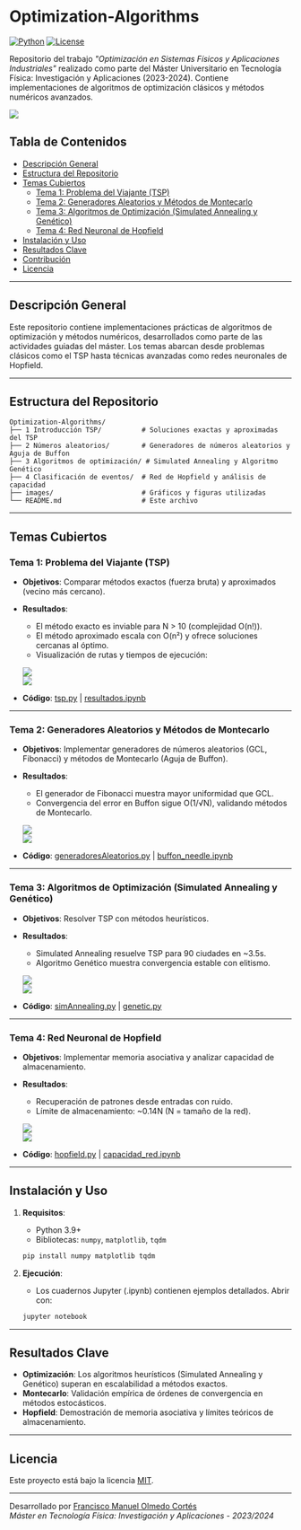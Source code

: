 
# Optimization-Algorithms

[![Python](https://img.shields.io/badge/Python-3.9%2B-blue)](https://www.python.org/)
[![License](https://img.shields.io/badge/License-MIT-green)](https://opensource.org/licenses/MIT)

Repositorio del trabajo *"Optimización en Sistemas Físicos y Aplicaciones Industriales"* realizado como parte del Máster Universitario en Tecnología Física: Investigación y Aplicaciones (2023-2024). Contiene implementaciones de algoritmos de optimización clásicos y métodos numéricos avanzados.

![](images/sa90.png)

## Tabla de Contenidos
- [Descripción General](#descripción-general)
- [Estructura del Repositorio](#estructura-del-repositorio)
- [Temas Cubiertos](#temas-cubiertos)
  - [Tema 1: Problema del Viajante (TSP)](#tema-1-problema-del-viajante-tsp)
  - [Tema 2: Generadores Aleatorios y Métodos de Montecarlo](#tema-2-generadores-aleatorios-y-métodos-de-montecarlo)
  - [Tema 3: Algoritmos de Optimización (Simulated Annealing y Genético)](#tema-3-algoritmos-de-optimización-simulated-annealing-y-genético)
  - [Tema 4: Red Neuronal de Hopfield](#tema-4-red-neuronal-de-hopfield)
- [Instalación y Uso](#instalación-y-uso)
- [Resultados Clave](#resultados-clave)
- [Contribución](#contribución)
- [Licencia](#licencia)

---

## Descripción General
Este repositorio contiene implementaciones prácticas de algoritmos de optimización y métodos numéricos, desarrollados como parte de las actividades guiadas del máster. Los temas abarcan desde problemas clásicos como el TSP hasta técnicas avanzadas como redes neuronales de Hopfield.

---

## Estructura del Repositorio
```
Optimization-Algorithms/
├── 1 Introducción TSP/          # Soluciones exactas y aproximadas del TSP
├── 2 Números aleatorios/        # Generadores de números aleatorios y Aguja de Buffon
├── 3 Algoritmos de optimización/ # Simulated Annealing y Algoritmo Genético
├── 4 Clasificación de eventos/  # Red de Hopfield y análisis de capacidad
├── images/                      # Gráficos y figuras utilizadas
└── README.md                    # Este archivo
```

---

## Temas Cubiertos

### Tema 1: Problema del Viajante (TSP)
- **Objetivos**: Comparar métodos exactos (fuerza bruta) y aproximados (vecino más cercano).
- **Resultados**:
  - El método exacto es inviable para N > 10 (complejidad O(n!)).
  - El método aproximado escala con O(n²) y ofrece soluciones cercanas al óptimo.
  - Visualización de rutas y tiempos de ejecución:
  
  ![](images/Pasted%20image%2020231211170401.png)  
  ![](images/Pasted%20image%2020240127180621.png)

- **Código**: [tsp.py](https://github.com/FullFran/Optimization-Algorithms/blob/main/1%20Introducción%20TSP/tsp.py) | [resultados.ipynb](https://github.com/FullFran/Optimization-Algorithms/blob/main/1%20Introducción%20TSP/resultados.ipynb)

---

### Tema 2: Generadores Aleatorios y Métodos de Montecarlo
- **Objetivos**: Implementar generadores de números aleatorios (GCL, Fibonacci) y métodos de Montecarlo (Aguja de Buffon).
- **Resultados**:
  - El generador de Fibonacci muestra mayor uniformidad que GCL.
  - Convergencia del error en Buffon sigue O(1/√N), validando métodos de Montecarlo.
  
  ![](images/Pasted%20image%2020240123133011.png)  
  ![](images/buffoncon.png)

- **Código**: [generadoresAleatorios.py](https://github.com/FullFran/Optimization-Algorithms/blob/main/2%20Números%20aleatorios%2C%20Métodos%20de%20Montecarlo/Generación%20de%20números%20Aleatorios/generadoresAleatorios.py) | [buffon_needle.ipynb](https://github.com/FullFran/Optimization-Algorithms/blob/main/2%20Números%20aleatorios%2C%20Métodos%20de%20Montecarlo/Aguja%20de%20Buffon/buffon_needle.ipynb)

---

### Tema 3: Algoritmos de Optimización (Simulated Annealing y Genético)
- **Objetivos**: Resolver TSP con métodos heurísticos.
- **Resultados**:
  - Simulated Annealing resuelve TSP para 90 ciudades en ~3.5s.
  - Algoritmo Genético muestra convergencia estable con elitismo.
  
  ![](images/sa30.png)  
  ![](images/ga90.png)

- **Código**: [simAnnealing.py](https://github.com/FullFran/Optimization-Algorithms/blob/main/3%20Algoritmos%20para%20la%20optimización%20en%20espacios%20de%20alta%20dimensionalidad/simAnnealing.py) | [genetic.py](https://github.com/FullFran/Optimization-Algorithms/blob/main/3%20Algoritmos%20para%20la%20optimización%20en%20espacios%20de%20alta%20dimensionalidad/genetic.py)

---

### Tema 4: Red Neuronal de Hopfield
- **Objetivos**: Implementar memoria asociativa y analizar capacidad de almacenamiento.
- **Resultados**:
  - Recuperación de patrones desde entradas con ruido.
  - Límite de almacenamiento: ~0.14N (N = tamaño de la red).
  
  ![](images/recoHopfield.png)  
  ![](images/capacidadHopfield.png)

- **Código**: [hopfield.py](https://github.com/FullFran/Optimization-Algorithms/blob/main/4%20Clasificación%20de%20eventos%20y%20detección%20de%20fallos/hopfiled.py) | [capacidad_red.ipynb](https://github.com/FullFran/Optimization-Algorithms/blob/main/4%20Clasificación%20de%20eventos%20y%20detección%20de%20fallos/capacidad_red.ipynb)

---

## Instalación y Uso
1. **Requisitos**:
   - Python 3.9+
   - Bibliotecas: `numpy`, `matplotlib`, `tqdm`
   ```bash
   pip install numpy matplotlib tqdm
   ```

2. **Ejecución**:
   - Los cuadernos Jupyter (.ipynb) contienen ejemplos detallados. Abrir con:
   ```bash
   jupyter notebook
   ```

---

## Resultados Clave
- **Optimización**: Los algoritmos heurísticos (Simulated Annealing y Genético) superan en escalabilidad a métodos exactos.
- **Montecarlo**: Validación empírica de órdenes de convergencia en métodos estocásticos.
- **Hopfield**: Demostración de memoria asociativa y límites teóricos de almacenamiento.


---

## Licencia
Este proyecto está bajo la licencia [MIT](https://opensource.org/licenses/MIT).

---

Desarrollado por [Francisco Manuel Olmedo Cortés](https://github.com/FullFran)  
*Máster en Tecnología Física: Investigación y Aplicaciones - 2023/2024*
